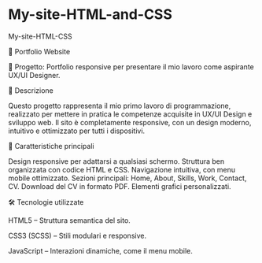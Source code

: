 # My-site-HTML-and-CSS
My-site-HTML-CSS

📌 Portfolio Website

🚀 Progetto: Portfolio responsive per presentare il mio lavoro come aspirante UX/UI Designer.

📖 Descrizione

Questo progetto rappresenta il mio primo lavoro di programmazione, realizzato per mettere in pratica le competenze acquisite in UX/UI Design e sviluppo web. Il sito è completamente responsive, con un design moderno, intuitivo e ottimizzato per tutti i dispositivi.

🎨 Caratteristiche principali

Design responsive per adattarsi a qualsiasi schermo. Struttura ben organizzata con codice HTML e CSS. Navigazione intuitiva, con menu mobile ottimizzato. Sezioni principali: Home, About, Skills, Work, Contact, CV. Download del CV in formato PDF. Elementi grafici personalizzati.

🛠️ Tecnologie utilizzate

HTML5 – Struttura semantica del sito.

CSS3 (SCSS) – Stili modulari e responsive.

JavaScript – Interazioni dinamiche, come il menu mobile.
